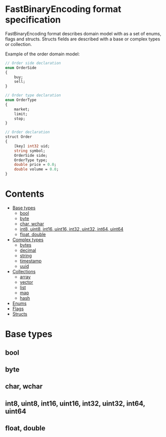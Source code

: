 # FastBinaryEncoding format specification

FastBinaryEncoding format describes domain model with as a set of enums, flags and structs.
Structs fields are described with a base or complex types or collection.

Example of the order domain model:
```proto
// Order side declaration
enum OrderSide
{
    buy;
    sell;
}

// Order type declaration
enum OrderType
{
    market;
    limit;
    stop;
}

// Order declaration
struct Order
{
    [key] int32 uid;
    string symbol;
    OrderSide side;
    OrderType type;
    double price = 0.0;
    double volume = 0.0;
}
```

# Contents
  * [Base types](#base-types)
    * [bool](#bool)
    * [byte](#byte)
    * [char, wchar](#char-wchar)
    * [int8, uint8, int16, uint16, int32, uint32, int64, uint64](#int8-uint8-int16-uint16-int32-uint32-int64-uint64)
    * [float, double](#float-double)
  * [Complex types](#complex-types)
    * [bytes](#bytes)
    * [decimal](#decimal)
    * [string](#string)
    * [timestamp](#timestamp)
    * [uuid](#uuid)
  * [Collections](#collections)
    * [array](#array)
    * [vector](#vector)
    * [list](#list)
    * [map](#map)
    * [hash](#hash)
  * [Enums](#enums)
  * [Flags](#flags)
  * [Structs](#structs)

# Base types

## bool

## byte

## char, wchar

## int8, uint8, int16, uint16, int32, uint32, int64, uint64

## float, double
